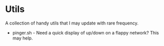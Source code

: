 Utils
=====

A collection of handy utils that I may update with rare frequency.

* pinger.sh - Need a quick display of up/down on a flappy network? This may help.


